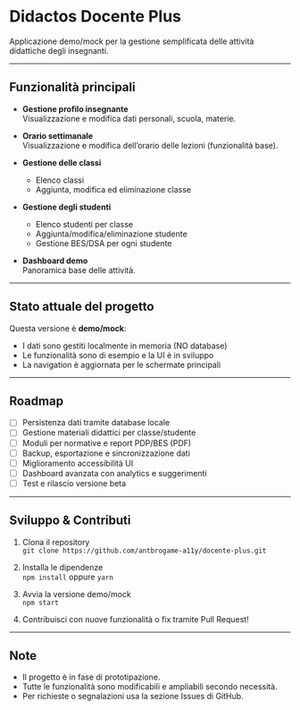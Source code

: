 # Didactos Docente Plus

Applicazione demo/mock per la gestione semplificata delle attività didattiche degli insegnanti.

---

## Funzionalità principali

- **Gestione profilo insegnante**  
  Visualizzazione e modifica dati personali, scuola, materie.

- **Orario settimanale**  
  Visualizzazione e modifica dell’orario delle lezioni (funzionalità base).

- **Gestione delle classi**  
  - Elenco classi  
  - Aggiunta, modifica ed eliminazione classe

- **Gestione degli studenti**  
  - Elenco studenti per classe  
  - Aggiunta/modifica/eliminazione studente  
  - Gestione BES/DSA per ogni studente

- **Dashboard demo**  
  Panoramica base delle attività.

---

## Stato attuale del progetto

Questa versione è **demo/mock**:
- I dati sono gestiti localmente in memoria (NO database)
- Le funzionalità sono di esempio e la UI è in sviluppo
- La navigation è aggiornata per le schermate principali

---

## Roadmap

- [ ] Persistenza dati tramite database locale
- [ ] Gestione materiali didattici per classe/studente
- [ ] Moduli per normative e report PDP/BES (PDF)
- [ ] Backup, esportazione e sincronizzazione dati
- [ ] Miglioramento accessibilità UI
- [ ] Dashboard avanzata con analytics e suggerimenti
- [ ] Test e rilascio versione beta

---

## Sviluppo & Contributi

1. Clona il repository  
   `git clone https://github.com/antbrogame-a11y/docente-plus.git`

2. Installa le dipendenze  
   `npm install` oppure `yarn`

3. Avvia la versione demo/mock  
   `npm start`

4. Contribuisci con nuove funzionalità o fix tramite Pull Request!

---

## Note

- Il progetto è in fase di prototipazione.
- Tutte le funzionalità sono modificabili e ampliabili secondo necessità.
- Per richieste o segnalazioni usa la sezione Issues di GitHub.

